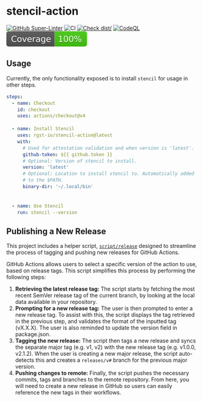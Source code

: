 # stencil-action

[![GitHub Super-Linter](https://github.com/rgst-io/stencil-action/actions/workflows/linter.yml/badge.svg)](https://github.com/super-linter/super-linter)
![CI](https://github.com/rgst-io/stencil-action/actions/workflows/ci.yml/badge.svg)
[![Check dist/](https://github.com/rgst-io/stencil-action/actions/workflows/check-dist.yml/badge.svg)](https://github.com/rgst-io/stencil-action/actions/workflows/check-dist.yml)
[![CodeQL](https://github.com/rgst-io/stencil-action/actions/workflows/codeql-analysis.yml/badge.svg)](https://github.com/rgst-io/stencil-action/actions/workflows/codeql-analysis.yml)
[![Coverage](./badges/coverage.svg)](./badges/coverage.svg)

## Usage

Currently, the only functionality exposed is to install `stencil` for
usage in other steps.

```yaml
steps:
  - name: Checkout
    id: checkout
    uses: actions/checkout@v4

  - name: Install Stencil
    uses: rgst-io/stencil-action@latest
    with:
      # Used for attestation validation and when version is 'latest'.
      github-token: ${{ github.token }}
      # Optional: Version of stencil to install.
      version: 'latest'
      # Optional: Location to install stencil to. Automatically added
      # to the $PATH.
      binary-dir: '~/.local/bin'


  - name: Use Stencil
    run: stencil --version
```

## Publishing a New Release

This project includes a helper script, [`script/release`](./script/release)
designed to streamline the process of tagging and pushing new releases for
GitHub Actions.

GitHub Actions allows users to select a specific version of the action to use,
based on release tags. This script simplifies this process by performing the
following steps:

1. **Retrieving the latest release tag:** The script starts by fetching the most
   recent SemVer release tag of the current branch, by looking at the local data
   available in your repository.
1. **Prompting for a new release tag:** The user is then prompted to enter a new
   release tag. To assist with this, the script displays the tag retrieved in
   the previous step, and validates the format of the inputted tag (vX.X.X). The
   user is also reminded to update the version field in package.json.
1. **Tagging the new release:** The script then tags a new release and syncs the
   separate major tag (e.g. v1, v2) with the new release tag (e.g. v1.0.0,
   v2.1.2). When the user is creating a new major release, the script
   auto-detects this and creates a `releases/v#` branch for the previous major
   version.
1. **Pushing changes to remote:** Finally, the script pushes the necessary
   commits, tags and branches to the remote repository. From here, you will need
   to create a new release in GitHub so users can easily reference the new tags
   in their workflows.

